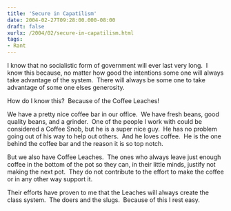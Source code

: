 ```yaml
---
title: 'Secure in Capatilism'
date: 2004-02-27T09:28:00.000-08:00
draft: false
xurlx: /2004/02/secure-in-capatilism.html
tags: 
- Rant
---
```


I know that no socialistic form of government will ever last very long.  I know this because, no matter how good the intentions some one will always take advantage of the system.  There will always be some one to take advantage of some one elses generosity. 

How do I know this?  Because of the Coffee Leaches!

We have a pretty nice coffee bar in our office.  We have fresh beans, good quality beans, and a grinder.  One of the people I work with could be considered a Coffee Snob, but he is a super nice guy.  He has no problem going out of his way to help out others.  And he loves coffee.  He is the one behind the coffee bar and the reason it is so top notch.

But we also have Coffee Leaches.  The ones who always leave just enough coffee in the bottom of the pot so they can, in their little minds, justify not making the next pot.  They do not contribute to the effort to make the coffee or in any other way support it.

Their efforts have proven to me that the Leaches will always create the class system.  The doers and the slugs.  Because of this I rest easy.
